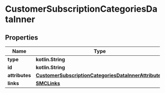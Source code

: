 
# CustomerSubscriptionCategoriesDataInner

## Properties
| Name | Type | Description | Notes |
| ------------ | ------------- | ------------- | ------------- |
| **type** | **kotlin.String** |  |  [optional] |
| **id** | **kotlin.String** |  |  [optional] |
| **attributes** | [**CustomerSubscriptionCategoriesDataInnerAttributes**](CustomerSubscriptionCategoriesDataInnerAttributes.md) |  |  [optional] |
| **links** | [**SMCLinks**](SMCLinks.md) |  |  [optional] |



